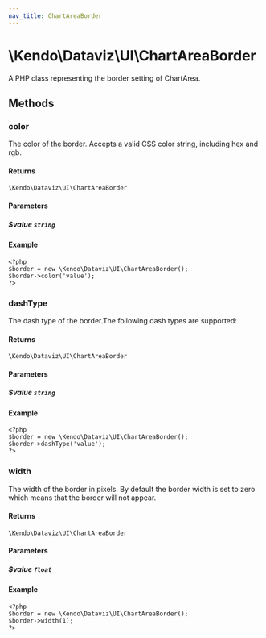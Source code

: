 ```yaml
---
nav_title: ChartAreaBorder
---
```


# \Kendo\Dataviz\UI\ChartAreaBorder

A PHP class representing the border setting of ChartArea.


## Methods

### color
The color of the border. Accepts a valid CSS color string, including hex and rgb.

#### Returns
`\Kendo\Dataviz\UI\ChartAreaBorder`

#### Parameters

##### $value `string`



#### Example 
    <?php
    $border = new \Kendo\Dataviz\UI\ChartAreaBorder();
    $border->color('value');
    ?>

### dashType
The dash type of the border.The following dash types are supported:

#### Returns
`\Kendo\Dataviz\UI\ChartAreaBorder`

#### Parameters

##### $value `string`



#### Example 
    <?php
    $border = new \Kendo\Dataviz\UI\ChartAreaBorder();
    $border->dashType('value');
    ?>

### width
The width of the border in pixels. By default the border width is set to zero which means that the border will not appear.

#### Returns
`\Kendo\Dataviz\UI\ChartAreaBorder`

#### Parameters

##### $value `float`



#### Example 
    <?php
    $border = new \Kendo\Dataviz\UI\ChartAreaBorder();
    $border->width(1);
    ?>


